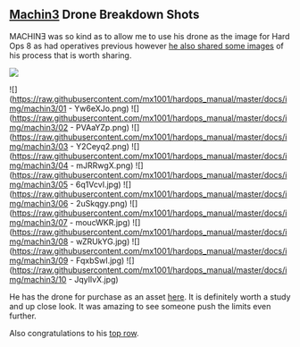 ## [Machin3](https://twitter.com/machin3io) Drone Breakdown Shots

MACHINƎ was so kind as to allow me to use his drone as the image for Hard Ops 8 as had operatives previous however [he also shared some images](https://imgur.com/a/NBl4E) of his process that is worth sharing.

![](https://raw.githubusercontent.com/mx1001/hardops_manual/master/docs/img/machin3/H8mach.jpg)

![](https://raw.githubusercontent.com/mx1001/hardops_manual/master/docs/img/machin3/01 - Yw6eXJo.png)
![](https://raw.githubusercontent.com/mx1001/hardops_manual/master/docs/img/machin3/02 - PVAaYZp.png)
![](https://raw.githubusercontent.com/mx1001/hardops_manual/master/docs/img/machin3/03 - Y2Ceyq2.png)
![](https://raw.githubusercontent.com/mx1001/hardops_manual/master/docs/img/machin3/04 - mJRRwgX.png)
![](https://raw.githubusercontent.com/mx1001/hardops_manual/master/docs/img/machin3/05 - 6q1VcvI.jpg)
![](https://raw.githubusercontent.com/mx1001/hardops_manual/master/docs/img/machin3/06 - 2uSkqgy.png)
![](https://raw.githubusercontent.com/mx1001/hardops_manual/master/docs/img/machin3/07 - moucWKR.jpg)
![](https://raw.githubusercontent.com/mx1001/hardops_manual/master/docs/img/machin3/08 - wZRUkYG.jpg)
![](https://raw.githubusercontent.com/mx1001/hardops_manual/master/docs/img/machin3/09 - FqxbSwI.jpg)
![](https://raw.githubusercontent.com/mx1001/hardops_manual/master/docs/img/machin3/10 - JqyIlvX.jpg)

He has the drone for purchase as an asset [here](https://gumroad.com/l/thSZ). It is definitely worth a study and up close look. It was amazing to see someone push the limits even further.

Also congratulations to his [top row](https://blenderartists.org/forum/showthread.php?405105-The-Probe).

